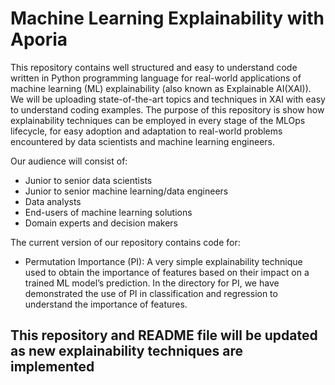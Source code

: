 # Machine Learning Explainability with Aporia

This repository contains well structured and easy to understand code written in Python programming language for real-world applications of machine learning (ML) explainability (also known as Explainable AI(XAI)). We will be uploading state-of-the-art topics and techniques in XAI with easy to understand coding examples. The purpose of this repository is show how explainability techniques can be employed in every stage of the MLOps lifecycle, for easy adoption and adaptation to real-world problems encountered by data scientists and machine learning engineers. 

Our audience will consist of:
- Junior to senior data scientists
- Junior to senior machine learning/data engineers
- Data analysts
- End-users of machine learning solutions
- Domain experts and decision makers

The current version of our repository contains code for:
- Permutation Importance (PI): A very simple explainability technique used to obtain the importance of features based on their impact on a trained ML model’s prediction. In the directory for PI, we have demonstrated the use of PI in classification and regression to understand the importance of features.


## This repository and README file will be updated as new explainability techniques are implemented
